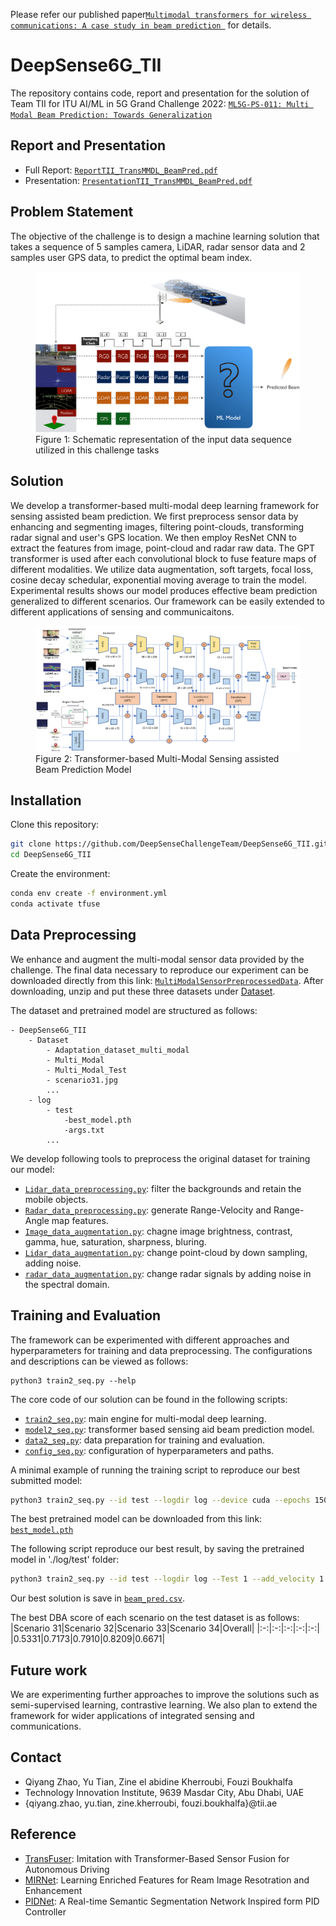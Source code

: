 Please refer our published paper[`Multimodal transformers for wireless communications: A case study in beam prediction
`](https://www.itu.int/pub/S-JNL-VOL4.ISSUE3-2023-A33) for details.

# DeepSense6G_TII
The repository contains code, report and presentation for the solution of Team TII for ITU AI/ML in 5G Grand Challenge 2022: [`ML5G-PS-011: Multi Modal Beam Prediction: Towards Generalization`](https://deepsense6g.net/multi-modal-beam-prediction-challenge/)
## Report and Presentation
* Full Report: [`ReportTII_TransMMDL_BeamPred.pdf`](./Documents/ReportTII_TransMMDL_BeamPred.pdf)
* Presentation: [`PresentationTII_TransMMDL_BeamPred.pdf`](./Documents/PresentationTII_TransMMDL_BeamPred.pdf)


## Problem Statement
The objective of the challenge is to design a machine learning solution that takes a sequence of 5 samples camera, LiDAR, radar sensor data and 2 samples user GPS data, to predict the optimal beam index. 

<figure>
  <img
  src="/Materials/prob_state-copy-4.png"
  alt="The beautiful MDN logo.">
  <figcaption>Figure 1: Schematic representation of the input data sequence utilized in this challenge tasks</figcaption>
</figure>

## Solution  
We develop a transformer-based multi-modal deep learning framework for sensing assisted beam prediction. We first preprocess sensor data by enhancing and segmenting images, filtering point-clouds, transforming radar signal and user's GPS location. We then employ ResNet CNN to extract the features from image, point-cloud and radar raw data. The GPT transformer is used after each convolutional block to fuse feature maps of different modalities. We utilize data augmentation, soft targets, focal loss, cosine decay schedular, exponential moving average to train the model. Experimental results shows our model produces effective beam prediction generalized to different scenarios. Our framework can be easily extended to different applications of sensing and communicaitons. 
<figure>
  <img
  src="/Materials/transfuser.png"
  alt="The beautiful MDN logo.">
  <figcaption>Figure 2: Transformer-based Multi-Modal Sensing assisted Beam Prediction Model</figcaption>
</figure>

## Installation
Clone this repository:
```sh
git clone https://github.com/DeepSenseChallengeTeam/DeepSense6G_TII.git
cd DeepSense6G_TII
```
Create the environment:
```sh
conda env create -f environment.yml 
conda activate tfuse 
```

## Data Preprocessing
We enhance and augment the multi-modal sensor data provided by the challenge. The final data necessary to reproduce our experiment can be downloaded directly from this link: [`MultiModalSensorPreprocessedData`](https://drive.google.com/drive/folders/1zvOOJpGodEnjqvAiAeXkzOdjWmz1semF?usp=sharing). After downloading, unzip and put these three datasets under [Dataset](./Dataset/).

The dataset and pretrained model are structured as follows:
```
- DeepSense6G_TII
    - Dataset
        - Adaptation_dataset_multi_modal
        - Multi_Modal
        - Multi_Modal_Test
        - scenario31.jpg
        ...
    - log
        - test
            -best_model.pth
            -args.txt
        ...
```

We develop following tools to preprocess the original dataset for training our model: 

* [`Lidar_data_preprocessing.py`](./Data_Preprocessing/Lidar_data_preprocessing.py): filter the backgrounds and retain the mobile objects.
* [`Radar_data_preprocessing.py`](./Data_Preprocessing/Radar_data_preprocessing.py): generate Range-Velocity and Range-Angle map features.
* [`Image_data_augmentation.py`](./Data_Augmentation/Image_data_augmentation.py): chagne image brightness, contrast, gamma, hue, saturation, sharpness, bluring. 
* [`Lidar_data_augmentation.py`](./Data_Augmentation/Lidar_data_augmentation.py): change point-cloud by down sampling, adding noise. 
* [`radar_data_augmentation.py`](./Data_Augmentation/radar_data_augmentation.py): change radar signals by adding noise in the spectral domain.

## Training and Evaluation
The framework can be experimented with different approaches and hyperparameters for training and data preprocessing. The configurations and descriptions can be viewed as follows:
```
python3 train2_seq.py --help
```
The core code of our solution can be found in the following scripts:

* [`train2_seq.py`](./train2_seq.py): main engine for multi-modal deep learning.
* [`model2_seq.py`](./model2_seq.py): transformer based sensing aid beam prediction model.
* [`data2_seq.py`](./data2_seq.py): data preparation for training and evaluation.
* [`config_seq.py`](./config_seq.py): configuration of hyperparameters and paths.

A minimal example of running the training script to reproduce our best submitted model: 
```sh
python3 train2_seq.py --id test --logdir log --device cuda --epochs 150 --lr 1e-4 --batch_size 12 --add_velocity 1 --add_mask 0 --enhanced 1 --filtered 0 --loss focal --scheduler 1 --load_previous_best 0 --temp_coef 1 --train_adapt_together 1 --finetune 0 --Test 0 --augmentation 1 --angle_norm 1 --custom_FoV_lidar 1 --add_seg 0 --ema 1 --flip 0
```
The best pretrained model can be downloaded from this link: [`best_model.pth`](https://tiiuae-my.sharepoint.com/:u:/g/personal/yu_tian_tii_ae/ESWmKoHeKsxJorYTr6MxgjQBlCXrRQoSrgLDxs7ljxEr_g?e=bPrCgS) 

The following script reproduce our best result, by saving the pretrained model in './log/test' folder:
```sh
python3 train2_seq.py --id test --logdir log --Test 1 --add_velocity 1 --add_mask 0 --enhanced 1 --filtered 0 --angle_norm 1 --custom_FoV_lidar 1 --add_seg 0
```
Our best solution is save in [`beam_pred.csv`](./beam_pred.csv).

The best DBA score of each scenario on the test dataset is as follows:
|Scenario 31|Scenario 32|Scenario 33|Scenario 34|Overall|
|:-:|:-:|:-:|:-:|:-:|
|0.5331|0.7173|0.7910|0.8209|0.6671|


## Future work
We are experimenting further approaches to improve the solutions such as semi-supervised learning, contrastive learning. We also plan to extend the framework for wider applications of integrated sensing and communications. 

## Contact

* Qiyang Zhao, Yu Tian, Zine el abidine Kherroubi, Fouzi Boukhalfa
* Technology Innovation Institute, 9639 Masdar City, Abu Dhabi, UAE
* {qiyang.zhao, yu.tian, zine.kherroubi, fouzi.boukhalfa}@tii.ae

## Reference
* [TransFuser](https://github.com/autonomousvision/transfuser): Imitation with Transformer-Based Sensor Fusion for Autonomous Driving
* [MIRNet](https://github.com/swz30/MIRNet): Learning Enriched Features for Ream Image Resotration and Enhancement
* [PIDNet](https://github.com/XuJiacong/PIDNet): A Real-time Semantic Segmentation Network Inspired form PID Controller
